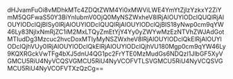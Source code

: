 dHJvamFuOi8vMDhkMTc4ZDQtZWM4Yi0xMWViLWE4YmYtZjIzYzkxY2ZiYmM5QGFwaS50Y3BiYnIubmV0OjQ0MyNSZWxheV8lRjAlOUYlODclQUQlRjAlOUYlODclQjBISy0lRjAlOUYlODclQUQlRjAlOUYlODclQjBIS18yNwp0cm9qYW46Ly83NjIxNmRjZC1iM2MxLTQyZmEtYjY4Yy0yZWYwMzEzNTVhZWJAdGotMTIudDg3Mzcuc2hvcDoxMTIyMyNSZWxheV8lRjAlOUYlODclQkElRjAlOUYlODclQjhVUy0lRjAlOUYlODclQkElRjAlOUYlODclQjhVU180Mgp0cm9qYW46Ly9KQXRGckVwTFg4bXJ5dnU4QG1pc2FrYTE0MzMudGs6NDQzI1JlbGF5XyVGMCU5RiU4NyVCQSVGMCU5RiU4NyVCOFVTLSVGMCU5RiU4NyVCQSVGMCU5RiU4NyVCOFVTXzQzCg==